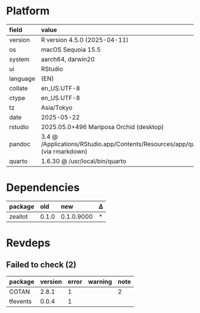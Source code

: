 # Platform

|field    |value                                                                                            |
|:--------|:------------------------------------------------------------------------------------------------|
|version  |R version 4.5.0 (2025-04-11)                                                                     |
|os       |macOS Sequoia 15.5                                                                               |
|system   |aarch64, darwin20                                                                                |
|ui       |RStudio                                                                                          |
|language |(EN)                                                                                             |
|collate  |en_US.UTF-8                                                                                      |
|ctype    |en_US.UTF-8                                                                                      |
|tz       |Asia/Tokyo                                                                                       |
|date     |2025-05-22                                                                                       |
|rstudio  |2025.05.0+496 Mariposa Orchid (desktop)                                                          |
|pandoc   |3.4 @ /Applications/RStudio.app/Contents/Resources/app/quarto/bin/tools/aarch64/ (via rmarkdown) |
|quarto   |1.6.30 @ /usr/local/bin/quarto                                                                   |

# Dependencies

|package |old   |new        |Δ  |
|:-------|:-----|:----------|:--|
|zeallot |0.1.0 |0.1.0.9000 |*  |

# Revdeps

## Failed to check (2)

|package  |version |error |warning |note |
|:--------|:-------|:-----|:-------|:----|
|COTAN    |2.8.1   |1     |        |2    |
|tfevents |0.0.4   |1     |        |     |

